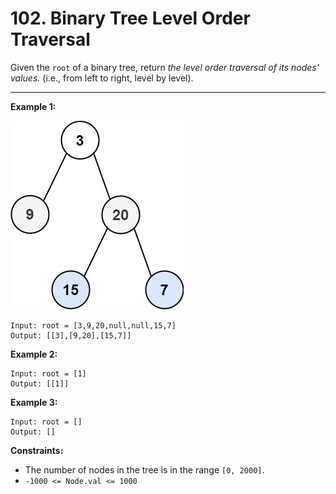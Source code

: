 # 102. Binary Tree Level Order Traversal

Given the `root` of a binary tree, return *the level order traversal of its nodes' values.* (i.e., from left to right, level by level).

 
---
**Example 1:**

![image](https://github.com/kevin-the-engi/leetcode-solutions/blob/master/solutions/binary-tree-level-order-traversal/examples/tree1.jpeg)
```
Input: root = [3,9,20,null,null,15,7]
Output: [[3],[9,20],[15,7]]
```

**Example 2:**

```
Input: root = [1]
Output: [[1]]
```

**Example 3:**

```
Input: root = []
Output: []
```

**Constraints:**

* The number of nodes in the tree is in the range `[0, 2000]`.
* `-1000 <= Node.val <= 1000`

